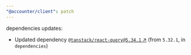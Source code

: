```yaml
---
"@accounter/client": patch
---
```

dependencies updates:
  - Updated dependency [`@tanstack/react-query@5.34.1` ↗︎](https://www.npmjs.com/package/@tanstack/react-query/v/5.34.1) (from `5.32.1`, in `dependencies`)
